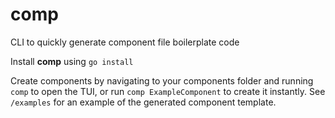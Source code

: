 # comp

CLI to quickly generate component file boilerplate code

Install **comp** using `go install`

Create components by navigating to your components folder and running `comp` to open the TUI, or run `comp ExampleComponent` to create it instantly. See `/examples` for an example of the generated component template.

